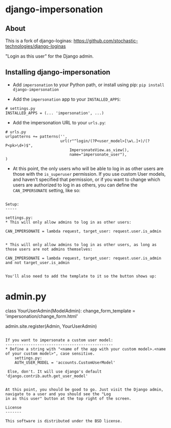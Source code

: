 django-impersonation
==============

About
-----

This is a fork of django-loginas: https://github.com/stochastic-technologies/django-loginas

"Login as this user" for the Django admin.

Installing django-impersonation
-------------------------

* Add `impersonation` to your Python path, or install using pip: `pip install django-impersonation`

* Add the `impersonation` app to your `INSTALLED_APPS`:

```
# settings.py
INSTALLED_APPS = (... 'impersonation', ...)
```

* Add the impersonation URL to your `urls.py`:

```
# urls.py
urlpatterns += patterns('',
                        url(r"^login/(?P<user_model>[\w\.]+)/(?P<pk>\d+)$",
                            ImpersonateView.as_view(),
                            name="impersonate_user"),
)
```

* At this point, the only users who will be able to log in as other users are those with the `is_superuser` permission.
If you use custom User models, and haven't specified that permission, or if you want to change which users are
authorized to log in as others, you can define the `CAN_IMPERSONATE` setting, like so:

```

Setup:
-----

settings.py:
* This will only allow admins to log in as other users:
```
    CAN_IMPERSONATE = lambda request, target_user: request.user.is_admin
```

* This will only allow admins to log in as other users, as long as those users are not admins themselves:
```
    CAN_IMPERSONATE = lambda request, target_user: request.user.is_admin and not target_user.is_admin
```

You'll also need to add the template to it so the button shows up:

```
# admin.py
class YourUserAdmin(ModelAdmin):
    change_form_template = 'impersonation/change_form.html'

admin.site.register(Admin, YourUserAdmin)

```

If you want to impersonate a custom user model:
-----------------------------------------------
* Define a string with "<name of the app with your custom model>.<name of your custom model>", case sensitive.
    settings.py:
    AUTH_USER_MODEL = 'accounts.CustomUserModel'

 Else, don't. It will use django's default 'django.contrib.auth.get_user_model'


At this point, you should be good to go. Just visit the Django admin, navigate to a user and you should see the "Log
in as this user" button at the top right of the screen.

License
-------

This software is distributed under the BSD license.
